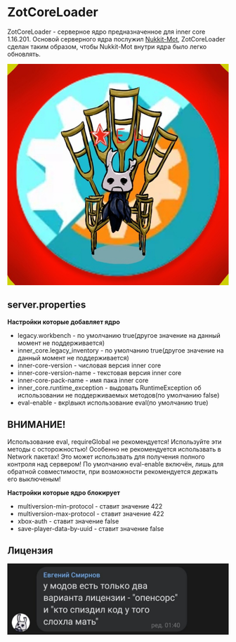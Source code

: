 # ZotCoreLoader
ZotCoreLoader - серверное ядро предназначенное для inner core 1.16.201. 
Основой серверного ядра послужил [Nukkit-Mot](https://github.com/MemoriesOfTime/Nukkit-MOT), ZotCoreLoader сделан таким образом, чтобы Nukkit-Mot внутри ядра было легко обновлять.

![](/ZotCoreLoader.png)

## server.properties
**Настройки которые добавляет ядро**
  * legacy.workbench - по умолчанию true(другое значение на данный момент не поддерживается)
  * inner_core.legacy_inventory - по умолчанию true(другое значение на данный момент не поддерживается)
  * inner-core-version - числовая версия inner core
  * inner-core-version-name - текстовая версия inner core
  * inner-core-pack-name - имя пака inner core
  * inner_core.runtime_exception - выдовать RuntimeException об использовании не поддерживаемых методов(по умолчанию false)
  * eval-enable - вкр\выкл использование eval(по умолчанию true)

## ВНИМАНИЕ!
Использование eval, requireGlobal не рекомендуется! 
Используйте эти методы с осторожностью!
Особенно не рекомендуется использвать в Network пакетах!
Это может использвать для получения полного контроля над сервером!
По умолчанию eval-enable включён, лишь для обратной совместимости, при возможности рекомендуется держать его выключеным!

**Настройки которые ядро блокирует**
  * multiversion-min-protocol - ставит значение 422
  * multiversion-max-protocol - ставит значение 422
  * xbox-auth - ставит значение false
  * save-player-data-by-uuid - ставит значение false

## Лицензия
![](/mem.jpg)